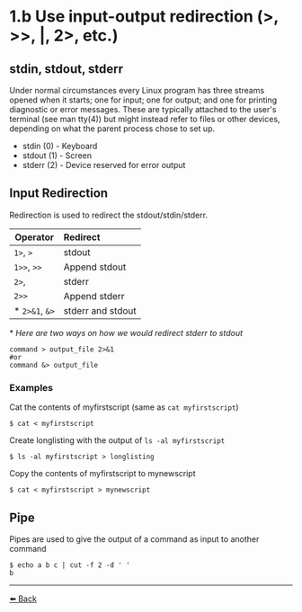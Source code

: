 1.b Use input-output redirection (>, >>, |, 2>, etc.)
===

stdin, stdout, stderr
---

Under normal circumstances every Linux program has three streams opened when it starts; one for input; one for output; and one for printing diagnostic or error messages. These are typically attached to the user's terminal (see man tty(4)) but might instead refer to files or other devices, depending on what the parent process chose to set up.

+ stdin (0) - Keyboard
+ stdout (1) - Screen
+ stderr (2) - Device reserved for error output


Input Redirection
---

Redirection is used to redirect the stdout/stdin/stderr.

| Operator     | Redirect          |
| ------------ |:----------------- |
| `1>`, `>`    | stdout            |
| `1>>`, `>>`  | Append stdout     |
| `2>`,        | stderr            |
| `2>>`        | Append stderr     |
| * `2>&1`, `&>` | stderr and stdout |

\* *Here are two ways on how we would redirect stderr to stdout*

    command > output_file 2>&1
    #or
    command &> output_file

### Examples

Cat the contents of myfirstscript (same as `cat myfirstscript`)

    $ cat < myfirstscript

Create longlisting with the output of `ls -al myfirstscript`

    $ ls -al myfirstscript > longlisting

Copy the contents of myfirstscript to mynewscript

    $ cat < myfirstscript > mynewscript

Pipe
---

Pipes are used to give the output of a command as input to another command

    $ echo a b c | cut -f 2 -d ' '
    b




---
[⬅️ Back](1-Understand-and-use-essential-tools.md)
